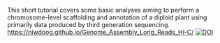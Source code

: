 This short tutorial covers some basic analyses aiming to perform a chromosome-level scaffolding and annotation of a diploid plant using primarily data produced by third generation sequencing.
https://niwdoog.github.io/Genome_Assembly_Long_Reads_Hi-C/
[![DOI](https://zenodo.org/badge/543131281.svg)](https://zenodo.org/badge/latestdoi/543131281)
